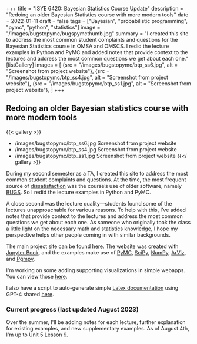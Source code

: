 +++
title = "ISYE 6420: Bayesian Statistics Course Update"
description = "Redoing an older Bayesian Statistics course with more modern tools"
date = 2022-01-11
draft = false
tags = ["Bayesian", "probabilistic programming", "pymc", "python", "statistics"]
image = "/images/bugstopymc/bugspymcthumb.jpg"
summary = "I created this site to address the most common student complaints and questions for the Bayesian Statistics course in OMSA and OMSCS. I redid the lecture examples in Python and PyMC and added notes that provide context to the lectures and address the most common questions we get about each one."
[listGallery]
images = [
  {src = "/images/bugstopymc/btp_ss6.jpg", alt = "Screenshot from project website"},
  {src = "/images/bugstopymc/btp_ss4.jpg", alt = "Screenshot from project website"},
  {src = "/images/bugstopymc/btp_ss1.jpg", alt = "Screenshot from project website"},
]
+++

## Redoing an older Bayesian statistics course with more modern tools

{{< gallery >}}
- /images/bugstopymc/btp_ss6.jpg
  Screenshot from project website
- /images/bugstopymc/btp_ss4.jpg
  Screenshot from project website
- /images/bugstopymc/btp_ss1.jpg
  Screenshot from project website
  {{</ gallery >}}


During my second semester as a TA, I created this site to address the most common student complaints and questions. At the time, the most frequent source of [dissatisfaction](https://www.omscentral.com/courses/introduction-to-theory-and-practice-of-bayesian-statistics/reviews) was the course’s use of older software, namely [BUGS](https://www.mrc-bsu.cam.ac.uk/software/bugs/). So I redid the lecture examples in Python and PyMC.

A close second was the lecture quality—students found some of the lectures unapproachable for various reasons. To help with this, I’ve added notes that provide context to the lectures and address the most common questions we get about each one. As someone who originally took the class a little light on the necessary math and statistics knowledge, I hope my perspective helps other people coming in with similar backgrounds.

The main project site can be found [here](https://areding.github.io/6420-pymc/). The website was created with [Jupyter Book](https://jupyterbook.org/), and the examples make use of [PyMC](https://github.com/pymc-devs/pymc), [SciPy](https://docs.scipy.org/doc/scipy/index.html), [NumPy](https://numpy.org/), [ArViz](https://arviz-devs.github.io/arviz/), and [Pgmpy](https://pgmpy.org/).

I'm working on some adding supporting visualizations in simple webapps. You can view those [here](https://isye6420.runmercury.com/app/rwmetropolis).

I also have a script to auto-generate simple [Latex documentation](https://areding.github.io/6420-pymc/backmatter/latex_reference.html) using GPT-4 shared [here](https://github.com/areding/latexref).

### Current progress (last updated August 2023)

Over the summer, I'll be adding notes for each lecture, further explanation for existing examples, and new supplementary examples. As of August 4th, I'm up to Unit 5 Lesson 9.